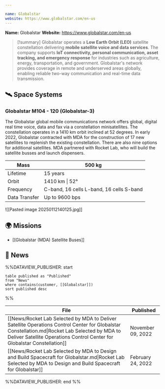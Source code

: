 ```yaml
---

name: Globalstar
website: https://www.globalstar.com/en-us
---
```


**Name:** Globalstar
**Website:** https://www.globalstar.com/en-us

>[!summary]
Globalstar operates a **Low Earth Orbit (LEO)** satellite constellation delivering **mobile satellite voice and data services**. The company supports **IoT connectivity, personal communication, asset tracking, and emergency response** for industries such as agriculture, energy, transportation, and government. Globalstar's network provides coverage in remote and underserved areas globally, enabling reliable two-way communication and real-time data transmission.

## 🛰️ Space Systems

### Globalstar M104 - 120 (Globalstar-3)

The Globalstar global mobile communications network offers global, digital real time voice, data and fax via a constellation minisatellites. The constellation operates in a 1410 km orbit inclined at 52 degrees.  In early 2022, Globalstar contracted with MDA for the construction of 17 new satellites to replenish the existing constellation. There are also nine options for additional satellites. MDA partnered with Rocket Lab, who will build the satellite busses and launch dispensers.

| Mass          | 500 kg                                   |
| ------------- | ---------------------------------------- |
| Lifetime      | 15 years                                 |
| Orbit         | 1410 km \| 52°                           |
| Frequency     | C-band, 16 cells L-band, 16 cells S-band |
| Data Transfer | Up to 9600 bps                           |


![[Pasted image 20250112140125.jpg]]

## 🌍 Missions

- [[Globalstar (MDA) Satellite Buses]]

## 📰 News
%%DATAVIEW_PUBLISHER: start
```
table published as "Published"
from "News"
where contains(customer, [[Globalstar]])
sort published desc
```
%%

| File                                                                                                                                                                                                                       | Published         |
| -------------------------------------------------------------------------------------------------------------------------------------------------------------------------------------------------------------------------- | ----------------- |
| [[News/Rocket Lab Selected by MDA to Deliver Satellite Operations Control Center for Globalstar Constellation.md\|Rocket Lab Selected by MDA to Deliver Satellite Operations Control Center for Globalstar Constellation]] | November 09, 2022 |
| [[News/Rocket Lab Selected by MDA to Design and Build Spacecraft for Globalstar.md\|Rocket Lab Selected by MDA to Design and Build Spacecraft for Globalstar]]                                                             | February 24, 2022 |

%%DATAVIEW_PUBLISHER: end %%